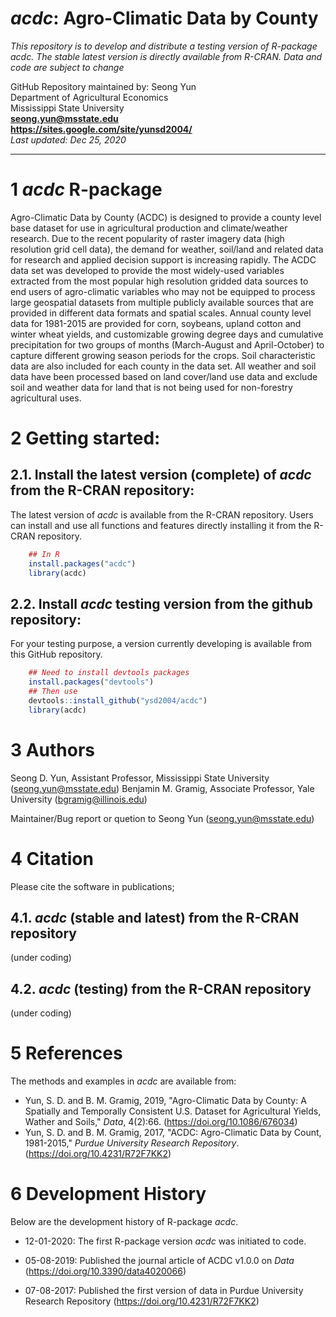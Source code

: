 # *acdc*: Agro-Climatic Data by County

*This repository is to develop and distribute a testing version of R-package _acdc_. The stable latest version is directly available from R-CRAN.*
*Data and code are subject to change*

GitHub Repository maintained by: Seong Yun\
Department of Agricultural Economics\
Mississippi State University\
**<seong.yun@msstate.edu>**\
**<https://sites.google.com/site/yunsd2004/>**\
*Last updated: Dec 25, 2020*

------------------------------------------------------------------------

1 *acdc* R-package
==========

Agro-Climatic Data by County (ACDC) is designed to provide a county level base dataset for use in agricultural production and climate/weather research. Due to the recent popularity of raster imagery data (high resolution grid cell data), the demand for weather, soil/land and related data for research and applied decision support is increasing rapidly. The ACDC data set was developed to provide the most widely-used variables extracted from the most popular high resolution gridded data sources to end users of agro-climatic variables who may not be equipped to process large geospatial datasets from multiple publicly available sources that are provided in different data formats and spatial scales. Annual county level data for 1981-2015 are provided for corn, soybeans, upland cotton and winter wheat yields, and customizable growing degree days and cumulative precipitation for two groups of months (March-August and April-October) to capture different growing season periods for the crops. Soil characteristic data are also included for each county in the data set. All weather and soil data have been processed based on land cover/land use data and exclude soil and weather data for land that is not being used for non-forestry agricultural uses.

2 Getting started:
==================

2.1. Install the latest version (complete) of *acdc* from the R-CRAN repository:
--------------------------------------------------

The latest version of *acdc* is available from the R-CRAN repository. Users can install and use all functions and features directly installing it from the R-CRAN repository.

``` r
    ## In R
    install.packages("acdc")
    library(acdc)
```

2.2. Install *acdc* testing version from the github repository:
---------------------------------
For your testing purpose, a version currently developing is available from this GitHub repository.


``` r
    ## Need to install devtools packages
    install.packages("devtools")
    ## Then use
    devtools::install_github("ysd2004/acdc")
    library(acdc)
```

3 Authors
====================================
Seong D. Yun, Assistant Professor, Mississippi State University (<seong.yun@msstate.edu>)
Benjamin M. Gramig, Associate Professor, Yale University (<bgramig@illinois.edu>)

Maintainer/Bug report or quetion to Seong Yun (<seong.yun@msstate.edu>)

4 Citation
====================================
Please cite the software in publications;

4.1. *acdc* (stable and latest) from the R-CRAN repository
---------------------------------
(under coding)

4.2. *acdc* (testing) from the R-CRAN repository
---------------------------------
(under coding)


5 References
====================================
The methods and examples in *acdc* are available from:

* Yun, S. D. and B. M. Gramig, 2019, "Agro-Climatic Data by County: A Spatially and Temporally Consistent U.S. Dataset for Agricultural Yields, Wather and Soils," *Data*, 4(2):66. (<https://doi.org/10.1086/676034>)
* Yun, S. D. and B. M. Gramig, 2017, "ACDC: Agro-Climatic Data by Count, 1981-2015," *Purdue University Research Repository*. (<https://doi.org/10.4231/R72F7KK2>)

6 Development History
====================================

Below are the development history of R-package *acdc*.

* 12-01-2020: The first R-package version *acdc* was initiated to code.

* 05-08-2019: Published the journal article of ACDC v1.0.0 on *Data* (<https://doi.org/10.3390/data4020066>)

* 07-08-2017: Published the first version of data in Purdue University Research Repository (<https://doi.org/10.4231/R72F7KK2>)


